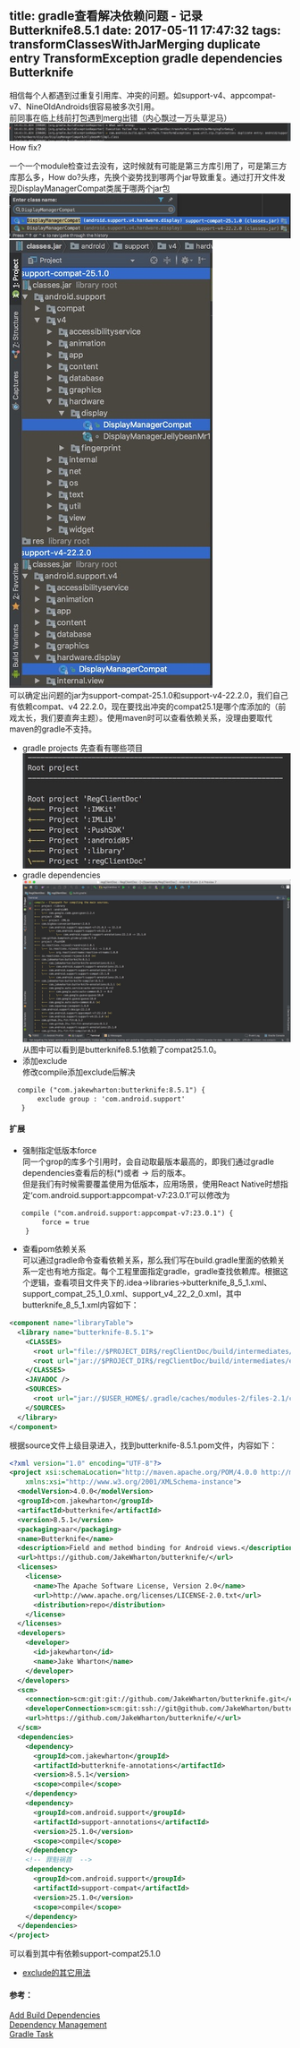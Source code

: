 title: gradle查看解决依赖问题 - 记录Butterknife8.5.1
date: 2017-05-11 17:47:32
tags: transformClassesWithJarMerging duplicate entry TransformException gradle dependencies Butterknife
---
相信每个人都遇到过重复引用库、冲突的问题。如support-v4、appcompat-v7、NineOldAndroids很容易被多次引用。  
前同事在临上线前打包遇到merg出错（内心飘过一万头草泥马）  
![TransformException](/css/images/20170512_duplicate.jpeg)  
How fix?
<!--more-->  
一个一个module检查过去没有，这时候就有可能是第三方库引用了，可是第三方库那么多，How do?头疼，先换个姿势找到哪两个jar导致重复。通过打开文件发现DisplayManagerCompat类属于哪两个jar包    
![Open class](/css/images/20170512_multi.jpeg)  
![jar](/css/images/20170512_multi_class.jpeg)  
可以确定出问题的jar为support-compat-25.1.0和support-v4-22.2.0，我们自己有依赖compat、v4 22.2.0，现在要找出冲突的compat25.1是哪个库添加的（前戏太长，我们要直奔主题）。使用maven时可以查看依赖关系，没理由要取代maven的gradle不支持。  
- gradle projects
先查看有哪些项目  
![projects](/css/images/20170512_projects.jpeg)   
- gradle dependencies  
![dependencies](/css/images/20170512_dependencies.jpeg)  
从图中可以看到是butterknife8.5.1依赖了compat25.1.0。  
- 添加exclude  
 修改compile添加exclude后解决
 ```
   compile ("com.jakewharton:butterknife:8.5.1") {
        exclude group : 'com.android.support'
    }
 ```

#### 扩展  
- 强制指定低版本force  
同一个grop的库多个引用时，会自动取最版本最高的，即我们通过gradle dependencies查看后的标(*)或者 -> 后的版本。  
但是我们有时候需要覆盖使用为低版本，应用场景，使用React Native时想指定‘com.android.support:appcompat-v7:23.0.1’可以修改为  
```
   compile ("com.android.support:appcompat-v7:23.0.1") {
        force = true
    }
```

- 查看pom依赖关系  
可以通过gradle命令查看依赖关系，那么我们写在build.gradle里面的依赖关系一定也有地方指定。每个工程里面指定gradle，gradle查找依赖库。根据这个逻辑，查看项目文件夹下的.idea->libraries->butterknife_8_5_1.xml、support_compat_25_1_0.xml、support_v4_22_2_0.xml，其中butterknife_8_5_1.xml内容如下：
```xml
<component name="libraryTable">
  <library name="butterknife-8.5.1">
    <CLASSES>
      <root url="file://$PROJECT_DIR$/regClientDoc/build/intermediates/exploded-aar/com.jakewharton/butterknife/8.5.1/res" />
      <root url="jar://$PROJECT_DIR$/regClientDoc/build/intermediates/exploded-aar/com.jakewharton/butterknife/8.5.1/jars/classes.jar!/" />
    </CLASSES>
    <JAVADOC />
    <SOURCES>
      <root url="jar://$USER_HOME$/.gradle/caches/modules-2/files-2.1/com.jakewharton/butterknife/8.5.1/16724f486072e3ab970fc47ccff6f9013061fa6/butterknife-8.5.1-sources.jar!/" />
    </SOURCES>
  </library>
</component>
```

根据source文件上级目录进入，找到butterknife-8.5.1.pom文件，内容如下： 

```xml
<?xml version="1.0" encoding="UTF-8"?>
<project xsi:schemaLocation="http://maven.apache.org/POM/4.0.0 http://maven.apache.org/xsd/maven-4.0.0.xsd" xmlns="http://maven.apache.org/POM/4.0.0"
    xmlns:xsi="http://www.w3.org/2001/XMLSchema-instance">
  <modelVersion>4.0.0</modelVersion>
  <groupId>com.jakewharton</groupId>
  <artifactId>butterknife</artifactId>
  <version>8.5.1</version>
  <packaging>aar</packaging>
  <name>Butterknife</name>
  <description>Field and method binding for Android views.</description>
  <url>https://github.com/JakeWharton/butterknife/</url>
  <licenses>
    <license>
      <name>The Apache Software License, Version 2.0</name>
      <url>http://www.apache.org/licenses/LICENSE-2.0.txt</url>
      <distribution>repo</distribution>
    </license>
  </licenses>
  <developers>
    <developer>
      <id>jakewharton</id>
      <name>Jake Wharton</name>
    </developer>
  </developers>
  <scm>
    <connection>scm:git:git://github.com/JakeWharton/butterknife.git</connection>
    <developerConnection>scm:git:ssh://git@github.com/JakeWharton/butterknife.git</developerConnection>
    <url>https://github.com/JakeWharton/butterknife/</url>
  </scm>
  <dependencies>
    <dependency>
      <groupId>com.jakewharton</groupId>
      <artifactId>butterknife-annotations</artifactId>
      <version>8.5.1</version>
      <scope>compile</scope>
    </dependency>
    <dependency>
      <groupId>com.android.support</groupId>
      <artifactId>support-annotations</artifactId>
      <version>25.1.0</version>
      <scope>compile</scope>
    </dependency>
    <!-- 罪魁祸首  -->
    <dependency>
      <groupId>com.android.support</groupId>
      <artifactId>support-compat</artifactId>
      <version>25.1.0</version>
      <scope>compile</scope>
    </dependency>
  </dependencies>
</project>

```
可以看到其中有依赖support-compat25.1.0    
- [exclude的其它用法](https://docs.gradle.org/current/userguide/dependency_management.html)  


#### 参考：
[Add Build Dependencies](https://developer.android.google.cn/studio/build/dependencies.html)   
[Dependency Management](https://docs.gradle.org/current/userguide/dependency_management.html)  
[Gradle Task](https://docs.gradle.org/current/dsl/org.gradle.api.Task.html) 